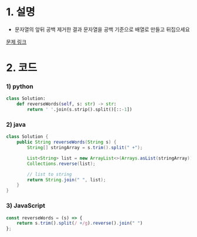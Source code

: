 # 1. 설명
- 문자열의 앞뒤 공백 제거한 결과 문자열을 공백 기준으로 배열로 만들고 뒤집으세요

[문제 링크](https://leetcode.com/problems/reverse-words-in-a-string/)


# 2. 코드
### 1) python
```python
class Solution:
    def reverseWords(self, s: str) -> str:
        return ' '.join(s.strip().split()[::-1])
```

### 2) java
```java
class Solution {
    public String reverseWords(String s) {
        String[] stringArray = s.trim().split(" +");

        List<String> list = new ArrayList<>(Arrays.asList(stringArray));
        Collections.reverse(list);

        // list to string
        return String.join(" ", list);
    }
}
```

### 3) JavaScript
```js
const reverseWords = (s) => {
    return s.trim().split(/ +/g).reverse().join(" ")
};
```
